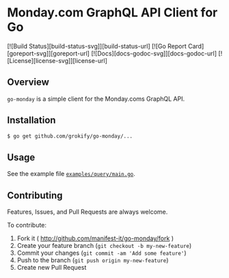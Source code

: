 # Monday.com GraphQL API Client for Go

[![Build Status][build-status-svg]][build-status-url]
[![Go Report Card][goreport-svg]][goreport-url]
[![Docs][docs-godoc-svg]][docs-godoc-url]
[![License][license-svg]][license-url]

## Overview

`go-monday` is a simple client for the Monday.coms GraphQL API.

## Installation

```bash
$ go get github.com/grokify/go-monday/...
```

## Usage

See the example file [`examples/query/main.go`](examples/query/main.go).

## Contributing

Features, Issues, and Pull Requests are always welcome.

To contribute:

1. Fork it ( http://github.com/manifest-it/go-monday/fork )
2. Create your feature branch (`git checkout -b my-new-feature`)
3. Commit your changes (`git commit -am 'Add some feature'`)
4. Push to the branch (`git push origin my-new-feature`)
5. Create new Pull Request